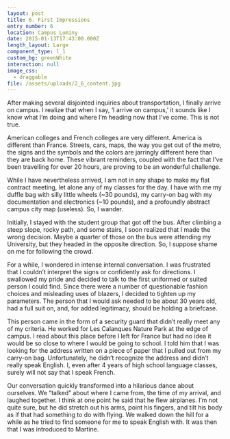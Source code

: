 ```yaml
---
layout: post
title: 6. First Impressions
entry_number: 6
location: Campus Luminy
date: 2015-01-13T17:43:00.000Z
length_layout: Large
component_type: l_1
custom_bg: greenWhite
interaction: null
image_css:
  - draggable
file: /assets/uploads/2_6_content.jpg
---
```

After making several disjointed inquiries about transportation, I finally arrive on campus. I realize that when I say, ‘I arrive on campus,’ it sounds like I know what I’m doing and where I’m heading now that I’ve come. This is not true. 

American colleges and French colleges are very different. America is different than France. Streets, cars, maps, the way you get out of the metro, the signs and the symbols and the colors are jarringly different here than they are back home. These vibrant reminders, coupled with the fact that I’ve been travelling for over 20 hours, are proving to be an wonderful challenge.


While I have nevertheless arrived, I am not in any shape to make my flat contract meeting, let alone any of my classes for the day. I have with me my duffle bag with silly little wheels (~30 pounds), my carry-on bag with my documentation and electronics (~10 pounds), and a profoundly abstract campus city map (useless). So, I wander. 


Initially, I stayed with the student group that got off the bus. After climbing a steep slope, rocky path, and some stairs, I soon realized that I made the wrong decision. Maybe a quarter of those on the bus were attending my University, but they headed in the opposite direction. So, I suppose shame on me for following the crowd.


For a while, I wondered in intense internal conversation. I was frustrated that I couldn’t interpret the signs or confidently ask for directions. I swallowed my pride and decided to talk to the first uniformed or suited person I could find. Since there were a number of questionable fashion choices and misleading uses of blazers, I decided to tighten up my parameters. The person that I would ask needed to be about 30 years old, had a full suit on, and, for added legitimacy, should be holding a briefcase. 


This person came in the form of a security guard that didn’t really meet any of my criteria. He worked for Les Calanques Nature Park at the edge of campus. I read about this place before I left for France but had no idea it would be so close to where I would be going to school. I told him that I was looking for the address written on a piece of paper that I pulled out from my carry-on bag. Unfortunately, he didn’t recognize the address and didn’t really speak English. I, even after 4 years of high school language classes, surely will not say that I speak French. 


Our conversation quickly transformed into a hilarious dance about ourselves. We “talked” about where I came from, the time of my arrival, and laughed together. I think at one point he said that he flew airplanes. I’m not quite sure, but he did stretch out his arms, point his fingers, and tilt his body as if that had something to do with flying. We walked down the hill for a while as he tried to find someone for me to speak English with. It was then that I was introduced to Martine. 